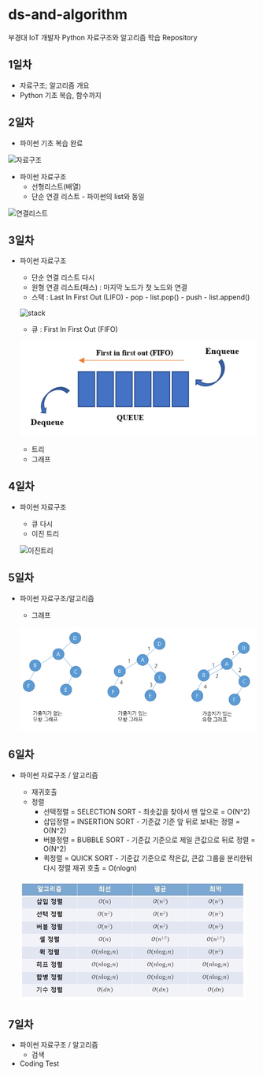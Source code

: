 # ds-and-algorithm
부경대 IoT 개발자 Python 자료구조와 알고리즘 학습 Repository

## 1일차
- 자료구조; 알고리즘 개요
- Python 기초 복습, 함수까지



## 2일차
- 파이썬 기초 복습 완료

![자료구조](https://t1.daumcdn.net/cfile/tistory/23202B4C53FDC5600C)

- 파이썬 자료구조
  - 선형리스트(배열)
  - 단순 연결 리스트 - 파이썬의 list와 동일

![연결리스트](https://upload.wikimedia.org/wikipedia/commons/9/9c/Single_linked_list.png)

## 3일차
- 파이썬 자료구조
  - 단순 연결 리스트 다시
  - 원형 연결 리스트(패스) : 마지막 노드가 첫 노드와 연결
  - 스택 : Last In First Out (LIFO)
        - pop - list.pop()
        - push - list.append()

        
   ![stack](https://cs.lmu.edu/~ray/images/stack.gif)
  - 큐 : First In First Out (FIFO)

   ![queue](https://raw.githubusercontent.com/Juhyi/ds-and-algorithm/main/images/ds01.png)
  - 트리
  - 그래프

## 4일차
- 파이썬 자료구조
  - 큐 다시
  - 이진 트리

  ![이진트리](https://kahee.github.io//assets/post_img/tree3.png)
  
## 5일차
- 파이썬 자료구조/알고리즘
  - 그래프
   
   ![그래프](https://raw.githubusercontent.com/Juhyi/ds-and-algorithm/main/images/graph02.png)


## 6일차 
- 파이썬 자료구조 / 알고리즘
    - 재귀호출
    - 정렬
        - 선택정렬 = SELECTION SORT - 최솟값을 찾아서 맨 앞으로 = O(N^2)
        - 삽입정렬 = INSERTION SORT - 기준값 기준 앞 뒤로 보내는 정렬 = O(N^2)
        - 버블정렬 = BUBBLE SORT - 기준값 기준으로 제일 큰값으로 뒤로 정렬 = O(N^2)
        - 퀵정렬 = QUICK SORT - 기준값 기준으로 작은값, 큰값 그룹을 분리한뒤 다시 정렬 재귀 호출 = O(nlogn)

   ![sorting](https://raw.githubusercontent.com/Juhyi/ds-and-algorithm/main/images/sorting.jpg)


## 7일차
- 파이썬 자료구조 / 알고리즘
    - 검색
- Coding Test
